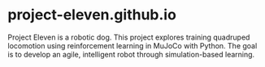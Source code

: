 # project-eleven.github.io
Project Eleven is a robotic dog. This project explores training quadruped locomotion using reinforcement learning in MuJoCo with Python. The goal is to develop an agile, intelligent robot through simulation-based learning.
